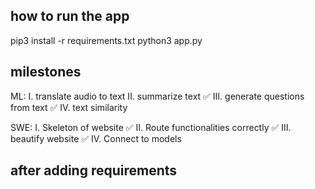 ## how to run the app
pip3 install -r requirements.txt
python3 app.py

## milestones
ML: 
I. translate audio to text
II. summarize text ✅
III. generate questions from text ✅
IV. text similarity 

SWE:
I. Skeleton of website ✅
II. Route functionalities correctly ✅
III. beautify website ✅
IV. Connect to models

## after adding requirements